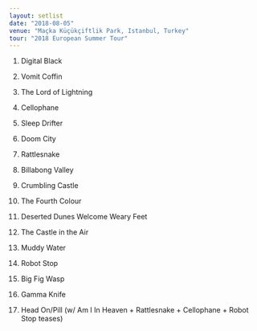 ```yaml
---
layout: setlist
date: "2018-08-05"
venue: "Maçka Küçükçiftlik Park, Istanbul, Turkey"
tour: "2018 European Summer Tour"
---
```



 1. Digital Black

 2. Vomit Coffin

 3. The Lord of Lightning

 4. Cellophane

 5. Sleep Drifter

 6. Doom City

 7. Rattlesnake

 8. Billabong Valley

 9. Crumbling Castle

10. The Fourth Colour

11. Deserted Dunes Welcome Weary Feet

12. The Castle in the Air

13. Muddy Water

14. Robot Stop

15. Big Fig Wasp

16. Gamma Knife

17. Head On/Pill
    (w/ Am I In Heaven + Rattlesnake + Cellophane + Robot Stop teases)


